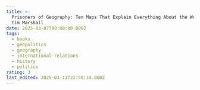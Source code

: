 ```yaml
---
title: >-
  Prisoners of Geography: Ten Maps That Explain Everything About the World by
  Tim Marshall
date: 2025-03-07T00:00:00.000Z
tags:
  - books
  - geopolitics
  - geography
  - international-relations
  - history
  - politics
rating: 3
last_edited: 2025-03-11T22:58:14.000Z
---
```


